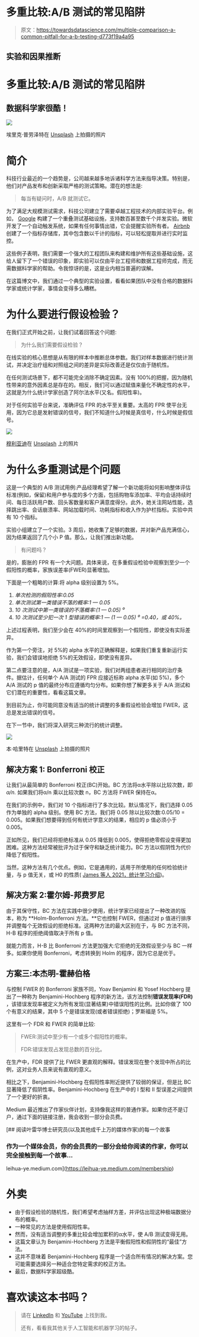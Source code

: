 # 多重比较:A/B 测试的常见陷阱

> 原文：<https://towardsdatascience.com/multiple-comparison-a-common-pitfall-for-a-b-testing-d773f19a4a95>

## **实验和因果推断**

# **多重比较:A/B 测试的常见陷阱**

## 数据科学家很酷！

![](img/525b86a624c02576225ce62ecf4c7596.png)

埃里克·普劳泽特在 [Unsplash](https://unsplash.com/s/photos/multiple?utm_source=unsplash&utm_medium=referral&utm_content=creditCopyText) 上拍摄的照片

# **简介**

科技行业最近的一个趋势是，公司越来越多地诉诸科学方法来指导决策。特别是，他们对产品发布和创新采取严格的测试策略。潜在的想法是:

> 每当有疑问时，A/B 就测试它。

为了满足大规模测试需求，科技公司建立了需要卓越工程技术的内部实验平台。例如， [Google](https://static.googleusercontent.com/media/research.google.com/en//pubs/archive/36500.pdf) 构建了一个重叠测试基础设施，支持数百甚至数千个并发实验。微软开发了一个自动触发系统，如果有任何事情出错，它会提醒实验所有者。 [Airbnb](https://medium.com/airbnb-engineering/how-airbnb-achieved-metric-consistency-at-scale-f23cc53dea70) 创建了一个指标存储库，其中包含数以千计的指标，可以轻松提取并进行实时监控。

这些例子表明，我们需要一个强大的工程团队来构建和维护所有这些基础设施，这给人留下了一个错误的印象，即实验可以仅由平台工程师和数据工程师完成，而无需数据科学家的帮助。令我惊讶的是，这是业内相当普遍的误解。

在这篇博文中，我们通过一个典型的实验设置，看看如果团队中没有合格的数据科学家或统计学家，事情会变得多么糟糕。

# **为什么要进行假设检验？**

在我们正式开始之前，让我们试着回答这个问题:

> 为什么我们需要假设检验？

在线实验的核心思想是从有限的样本中推断总体参数。我们对样本数据进行统计测试，并决定治疗组和对照组之间的差异是实际改善还是仅仅由于随机性。

在任何测试场景下，都不可能完全消除不确定因素。没有 100%的把握，因为随机性带来的意外因素总是存在的。相反，我们可以通过赋值来量化不确定性的水平，这就是为什么统计学家创造了阿尔法水平(又名。假阳性率)。

对于任何实验平台来说，准确评估 FPR 的水平至关重要。太高的 FPR 使平台无用，因为它总是发射错误的信号，我们不知道什么时候是真信号，什么时候是假信号。

![](img/a480c96a15d0da98ea36b22805c2bc6e.png)

[穆利亚迪](https://unsplash.com/@mullyadii?utm_source=unsplash&utm_medium=referral&utm_content=creditCopyText)在 [Unsplash](https://unsplash.com/s/photos/many?utm_source=unsplash&utm_medium=referral&utm_content=creditCopyText) 上的照片

# **为什么多重测试是个问题**

这是一个典型的 A/B 测试用例:产品经理希望了解一个新功能将如何影响整体评估标准(例如，保留)和用户参与度的多个方面，包括购物车添加率、平均会话持续时间、每日活跃用户数、回头客数量和客户满意度得分。此外，她关注网站性能，选择跳出率、会话崩溃率、网站加载时间、功耗指标和收入作为护栏指标。实验中共有 10 个指标。

实验小组建立了一个实验。3 周后，她收集了足够的数据，并对新产品充满信心，因为结果返回了几个小 P 值。那么，让我们推出新功能。

> 有问题吗？

是的，膨胀的 FPR 有一个大问题。具体来说，在多重假设检验中观察到至少一个假阳性的概率，家族误差率(FWER)显著增加。

下面是一个粗略的计算:将 alpha 级别设置为 5%。

1.  *单次检测的假阳性率:0.05*
2.  *单次测试第一类错误不落的概率:1 — 0.05*
3.  *10 次测试中第一类错误的不落概率:(1 — 0.05) ⁰*
4.  *10 次测试至少犯一次 1 型错误的概率:1 — (1 — 0.05) ⁰ =0.40，或 40%。*

上述过程表明，我们至少会在 40%的时间里观察到一个假阳性，即使没有实际差异。

作为第一个旁注，对 5%的 alpha 水平的正确解释是，如果我们重复重新运行实验，我们会错误地拒绝 5%的无效假设，即使没有差异。

第二点要注意的是，A/A 测试是一项实验，我们对两组患者进行相同的治疗条件。据估计，任何单个 A/A 测试的 FPR 应接近标称 alpha 水平(如 5%)，多个 A/A 测试的 p 值的最终分布应遵循均匀分布。如果你想了解更多关于 A/A 测试和它们潜在的重要性，看看这篇文章。

到目前为止，你可能同意没有适当的统计调整的多重假设检验会增加 FWER，这总是发出错误的信号。

在下一节中，我们将深入研究三种流行的统计调整。

![](img/da6348cec0ca27489925f50dc37fd9d2.png)

本·哈里特在 [Unsplash](https://unsplash.com/s/photos/many?utm_source=unsplash&utm_medium=referral&utm_content=creditCopyText) 上拍摄的照片

## **解决方案 1: Bonferroni 校正**

让我们从最简单的 Bonferroni 校正(BC)开始。BC 方法将α水平除以比较次数，即 *α/n.* 如果我们将α/n 乘以比较次数 n，BC 方法将 FWER 保持在α。

在我们的示例中，我们对 10 个指标进行了多次比较。默认情况下，我们选择 0.05 作为单独的 alpha 级别。使用 BC 方法，我们将 0.05 除以比较次数:0.05/10 = 0.005。如果我们想要得到任何有统计学意义的结果，相应的 p 值必须小于 0.005。

正如所见，我们已经将拒绝标准从 0.05 降低到 0.005，使得拒绝零假设变得更加困难。这种方法经常被批评为过于保守和缺乏统计能力。BC 方法以假阴性为代价降低了假阳性。

当然，这种方法有几个优点。例如，它是通用的，适用于所使用的任何检验统计量，与 p 值无关，或 H0 的性质( [James 等人 2021，统计学习介绍](https://web.stanford.edu/~hastie/ISLRv2_website.pdf))。

## **解决方案 2:霍尔姆-邦费罗尼**

由于其保守性，BC 方法在实践中很少使用，统计学家已经提出了一种改进的版本，称为 **Holm-Bonferroni 方法。**它也控制 FWER，但通过对 p 值进行排序并调整每个无效假设的拒绝标准。这两种方法的最大区别在于，与 BC 方法不同，H-B 程序的拒绝阈值取决于所有 p 值。

就能力而言，H-B 比 Bonferroni 方法更加强大:它拒绝的无效假设至少与 BC 一样多。如果你使用 Bonferroni，考虑转换到 Holm 的程序，因为它总是优于。

## **方案三:本杰明-霍赫伯格**

与控制 FWER 的 Bonferroni 家族不同，Yoav Benjamini 和 Yosef Hochberg 提出了一种称为 Benjamini-Hochberg 程序的新方法，该方法控制**错误发现率(FDR)** ，该错误发现率被定义为所有发现(显著结果)中错误阳性的比例。比如你做了 100 个有意义的结果，其中 5 个是错误发现(或者错误拒绝)；罗斯福是 5%。

这里有一个 FDR 和 FWER 的简单比较:

> FWER:测试中至少有一个或多个假阳性的概率。
> 
> FDR:错误发现占发现总数的百分比。

在生产中，FDR 提供了比 FWER 更直观的解释。错误发现在整个发现中所占的比例，这对业务人员来说有直观的意义。

相比之下，Benjamini-Hochberg 在假阳性率附近提供了较弱的保证，但是比 BC 显著降低了假阴性率。Benjamini-Hochberg 在生产中的 I 型和 II 型误差之间提供了一个更好的折衷。

Medium 最近推出了作家伙伴计划，支持像我这样的普通作家。如果你还不是订户，通过下面的链接注册，我会收到一部分会员费。

[](https://leihua-ye.medium.com/membership) [## 阅读叶雷华博士研究员(以及其他成千上万的媒体作家)的每一个故事

### 作为一个媒体会员，你的会员费的一部分会给你阅读的作家，你可以完全接触到每一个故事…

leihua-ye.medium.com](https://leihua-ye.medium.com/membership) 

# **外卖**

*   由于假设检验的随机性，我们希望考虑抽样方差，并评估出现这种极端数据分布的概率。
*   一种常见的方法是使用假阳性率。
*   然而，没有适当调整的多重比较会增加累积的α水平，使 A/B 测试变得无用。
*   这篇文章认为 Benjamini-Hochberg 方法是平衡假阳性和假阴性的“最佳”方法。
*   这并不意味着 Benjamini-Hochberg 程序是一个适合所有情况的解决方案。您可能需要选择另一种适合您特定需求的校正方法。
*   最后，数据科学家超级酷。

# 喜欢读这本书吗？

> 请在 [LinkedIn](https://www.linkedin.com/in/leihuaye/) 和 [YouTube](https://www.youtube.com/channel/UCBBu2nqs6iZPyNSgMjXUGPg) 上找到我。
> 
> 还有，看看我其他关于人工智能和机器学习的帖子。